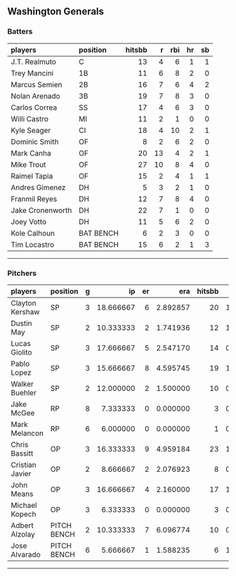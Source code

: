 ## Washington Generals

### Batters

 
|players          |position  | hitsbb|  r| rbi| hr| sb| 
|:----------------|:---------|------:|--:|---:|--:|--:| 
|J.T. Realmuto    |C         |     13|  4|   6|  1|  1| 
|Trey Mancini     |1B        |     11|  6|   8|  2|  0| 
|Marcus Semien    |2B        |     16|  7|   6|  4|  2| 
|Nolan Arenado    |3B        |     19|  7|   8|  3|  0| 
|Carlos Correa    |SS        |     17|  4|   6|  3|  0| 
|Willi Castro     |MI        |     11|  2|   1|  0|  0| 
|Kyle Seager      |CI        |     18|  4|  10|  2|  1| 
|Dominic Smith    |OF        |      8|  2|   6|  2|  0| 
|Mark Canha       |OF        |     20| 13|   4|  2|  1| 
|Mike Trout       |OF        |     27| 10|   8|  4|  0| 
|Raimel Tapia     |OF        |     15|  2|   4|  1|  1| 
|Andres Gimenez   |DH        |      5|  3|   2|  1|  0| 
|Franmil Reyes    |DH        |     12|  7|   8|  4|  0| 
|Jake Cronenworth |DH        |     22|  7|   1|  0|  0| 
|Joey Votto       |DH        |     11|  5|   6|  2|  0| 
|Kole Calhoun     |BAT BENCH |      6|  2|   3|  0|  0| 
|Tim Locastro     |BAT BENCH |     15|  6|   2|  1|  3| 

* * *

### Pitchers

 
|players         |position    |  g|        ip| er|      era| hitsbb|      whip| so|  w| sv| 
|:---------------|:-----------|--:|---------:|--:|--------:|------:|---------:|--:|--:|--:| 
|Clayton Kershaw |SP          |  3| 18.666667|  6| 2.892857|     20| 1.0714286| 16|  2|  0| 
|Dustin May      |SP          |  2| 10.333333|  2| 1.741936|     12| 1.1612903| 14|  1|  0| 
|Lucas Giolito   |SP          |  3| 17.666667|  5| 2.547170|     14| 0.7924528| 26|  1|  0| 
|Pablo Lopez     |SP          |  3| 15.666667|  8| 4.595745|     19| 1.2127660| 16|  0|  0| 
|Walker Buehler  |SP          |  2| 12.000000|  2| 1.500000|     10| 0.8333333|  8|  1|  0| 
|Jake McGee      |RP          |  8|  7.333333|  0| 0.000000|      3| 0.4090909| 10|  1|  6| 
|Mark Melancon   |RP          |  6|  6.000000|  0| 0.000000|      1| 0.1666667|  5|  0|  5| 
|Chris Bassitt   |OP          |  3| 16.333333|  9| 4.959184|     23| 1.4081633| 11|  1|  0| 
|Cristian Javier |OP          |  2|  8.666667|  2| 2.076923|      8| 0.9230769| 11|  1|  0| 
|John Means      |OP          |  3| 16.666667|  4| 2.160000|     17| 1.0200000| 14|  1|  0| 
|Michael Kopech  |OP          |  3|  6.333333|  0| 0.000000|      3| 0.4736842| 11|  1|  0| 
|Adbert Alzolay  |PITCH BENCH |  2| 10.333333|  7| 6.096774|     10| 0.9677419| 10|  0|  0| 
|Jose Alvarado   |PITCH BENCH |  6|  5.666667|  1| 1.588235|      6| 1.0588235| 10|  2|  1| 


* * *


